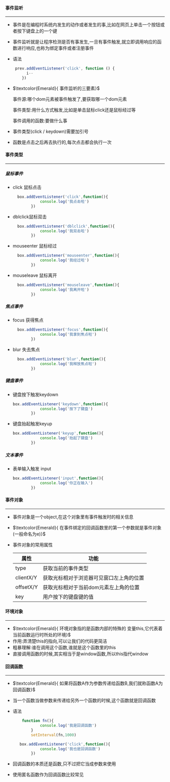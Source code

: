 #### 事件监听

------

- 事件是在编程时系统内发生的动作或者发生的事,比如在网页上单击一个按钮或者按下键盘上的一个键

- 事件监听就是让程序检测是否有事发生,一旦有事件触发,就立即调用响应的函数进行响应,也称为绑定事件或者注册事件

- 语法

  ```javascript
   prev.addEventListener('click', function () {
        i--
      })
  ```

- $\textcolor{Emerald}{  事件监听的三要素}$

  事件源:哪个dom元素被事件触发了,要获取哪一个dom元素

  事件类型:用什么方式触发,比如是单击鼠标click还是鼠标经过等

  事件调用的函数:要做什么事

- 事件类型(click / keydown)需要加引号

- 函数是点击之后再去执行的,每次点击都会执行一次

#### 事件类型

------

##### 鼠标事件

- click 鼠标点击

  ```javascript
    box.addEventListener('click',function(){
              console.log('我点击啦')
          })
  ```

- dblclick鼠标双击

  ```javascript
    box.addEventListener('dblclick',function(){
              console.log('我双击啦')
          })
  ```

- mouseenter 鼠标经过

  ```javascript
    box.addEventListener('mouseenter',function(){
              console.log('我经过啦')
          })
  ```

- mouseleave 鼠标离开

  ```javascript
    box.addEventListener('mouseleave',function(){
              console.log('我离开啦')
          })
  ```

##### 焦点事件

- focus 获得焦点

  ```javascript
    box.addEventListener('focus',function(){
              console.log('我拿到焦点啦')
          })
  ```

- blur 失去焦点

  ```javascript
    box.addEventListener('blur',function(){
              console.log('我释放焦点啦')
          })
  ```

##### 键盘事件

- 键盘按下触发keydown

  ```javascript
  box.addEventListener('keydown',function(){
              console.log('按下了键盘')
          })
  ```

- 键盘抬起触发keyup

  ```javascript
  box.addEventListener('keyup',function(){
              console.log('抬起了键盘')
          })
  ```

##### 文本事件

- 表单输入触发 input

  ```javascript
  box.addEventListener('input',function(){
              console.log('你正在输入')
          })
  ```

  

#### 事件对象

------

- 事件对象是一个object,在这个对象里有事件触发时的相关信息

- $\textcolor{Emerald}{  在事件绑定的回调函数里的第一个参数就是事件对象(一般命名为e)}$

- 事件对象的常用属性

  | 属性      | 功能                                     |
  | --------- | ---------------------------------------- |
  | type      | 获取当前的事件类型                       |
  | clientX/Y | 获取光标相对于浏览器可见窗口左上角的位置 |
  | offsetX/Y | 获取光标相对于当前dom元素左上角的位置    |
  | key       | 用户按下的键盘键的值                     |

#### 环境对象

------

- $\textcolor{Emerald}{  环境对象指的是函数内部的特殊的 变量this,它代表着当前函数运行时所处的环境}$
- 作用:弄清楚this的指向,可以让我们的代码更简洁
- 粗暴理解:谁在调用这个函数,谁就是这个函数里的this
- 直接调用函数的时候,其实相当于是window函数,所以this指代window

#### 回调函数

------

- $\textcolor{Emerald}{  如果将函数A作为参数传递给函数B,我们就称函数A为回调函数}$

- 当一个函数当做参数来传递给另外一个函数的时候,这个函数就是回调函数

- 语法

  ```javascript
      function fn(){
              console.log('我是回调函数')
          }
          setInterval(fn,1000)
  ```

  ```javascript
     box.addEventListener('click',function(){
              console.log('我也是回调函数')
          })
  ```

- 回调函数的本质还是函数,只不过把它当成参数来使用

- 使用匿名函数作为回调函数比较常见